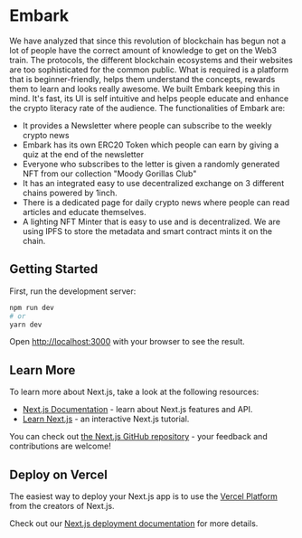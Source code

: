 # Embark 

We have analyzed that since this revolution of blockchain has begun not a lot of people have the correct amount of knowledge to get on the Web3 train. The protocols, the different blockchain ecosystems and their websites are too sophisticated for the common public. What is required is a platform that is beginner-friendly, helps them understand the concepts, rewards them to learn and looks really awesome.
We built Embark keeping this in mind. It's fast, its UI is self intuitive and helps people educate and enhance the crypto literacy rate of the audience. 
The functionalities of Embark are: 
- It provides a Newsletter where people can subscribe to the weekly crypto news 
- Embark has its own ERC20 Token which people can earn by giving a quiz at the end of the newsletter 
- Everyone who subscribes to the letter is given a randomly generated NFT from our collection "Moody Gorillas Club"
- It has an integrated easy to use decentralized exchange on 3 different chains powered by 1inch.
- There is a dedicated page for daily crypto news where people can read articles and educate themselves. 
- A lighting NFT Minter that is easy to use and is decentralized. We are using IPFS to store the metadata and smart contract mints it on the chain. 

## Getting Started

First, run the development server:

```bash
npm run dev
# or
yarn dev
```

Open [http://localhost:3000](http://localhost:3000) with your browser to see the result.

## Learn More

To learn more about Next.js, take a look at the following resources:

- [Next.js Documentation](https://nextjs.org/docs) - learn about Next.js features and API.
- [Learn Next.js](https://nextjs.org/learn) - an interactive Next.js tutorial.

You can check out [the Next.js GitHub repository](https://github.com/vercel/next.js/) - your feedback and contributions are welcome!

## Deploy on Vercel

The easiest way to deploy your Next.js app is to use the [Vercel Platform](https://vercel.com/new?utm_medium=default-template&filter=next.js&utm_source=create-next-app&utm_campaign=create-next-app-readme) from the creators of Next.js.

Check out our [Next.js deployment documentation](https://nextjs.org/docs/deployment) for more details.
 
